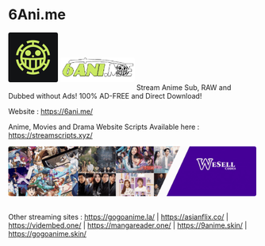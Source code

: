 # 6Ani.me
<img style="object-fit: contain; border-radius: 4px; margin-bottom: 16px" src="6anime-icons.gif" alt="6anime" height="100">
<img style="object-fit: contain; border-radius: 4px; margin-bottom: 16px" src="logo.png" alt="6anime" height="50">
Stream Anime Sub, RAW and Dubbed without Ads! 100% AD-FREE and Direct Download! 

Website : https://6ani.me/

Anime, Movies and Drama Website Scripts Available here : https://streamscripts.xyz/

<img style="object-fit: contain; border-radius: 4px; margin-bottom: 16px" src="banner.gif" alt="banner" height="100">

Other streaming sites :
https://gogoanime.la/ | 
https://asianflix.co/ | 
https://vidembed.one/ | 
https://mangareader.one/ |
https://9anime.skin/ |
https://gogoanime.skin/ 

